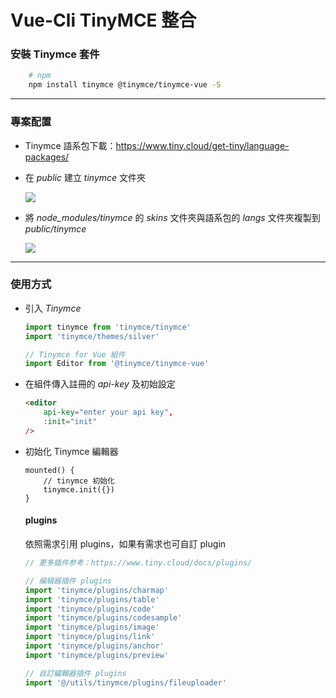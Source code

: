 # Vue-Cli TinyMCE 整合

### 安裝 Tinymce 套件

``` bash
    # npm
    npm install tinymce @tinymce/tinymce-vue -S
```

---

### 專案配置

- Tinymce 語系包下載：https://www.tiny.cloud/get-tiny/language-packages/

- 在 *public* 建立 *tinymce* 文件夾

    ![](https://i.imgur.com/6Fts2U4.jpg)

- 將 *node_modules/tinymce* 的 *skins* 文件夾與語系包的 *langs* 文件夾複製到 *public/tinymce*

    ![](https://i.imgur.com/goyaDLY.jpg)

---

### 使用方式

- 引入 *Tinymce*
    ``` javascript
    import tinymce from 'tinymce/tinymce'
    import 'tinymce/themes/silver'
    
    // Tinymce for Vue 組件
    import Editor from '@tinymce/tinymce-vue'
    ```
- 在組件傳入註冊的 *api-key* 及初始設定
    ``` html
    <editor
        api-key="enter your api key",
        :init="init"
    />
    ```

- 初始化 Tinymce 編輯器
    ``` javscript
    mounted() {
        // tinymce 初始化
        tinymce.init({})
    }
    ```
    
    #### plugins
    依照需求引用 plugins，如果有需求也可自訂 plugin
    ``` javascript
    // 更多插件参考：https://www.tiny.cloud/docs/plugins/

    // 编辑器插件 plugins
    import 'tinymce/plugins/charmap'
    import 'tinymce/plugins/table'
    import 'tinymce/plugins/code'
    import 'tinymce/plugins/codesample'
    import 'tinymce/plugins/image'
    import 'tinymce/plugins/link'
    import 'tinymce/plugins/anchor'
    import 'tinymce/plugins/preview'
    
    // 自訂編輯器插件 plugins
    import '@/utils/tinymce/plugins/fileuploader'
    ```    
